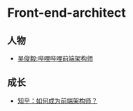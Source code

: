 # Front-end-architect


人物
--

- [吴俊毅:哔哩哔哩前端架构师](https://juejin.im/user/588460f71b69e60058de8063)

成长
--
- [知乎：如何成为前端架构师？](https://www.zhihu.com/question/24092572)
